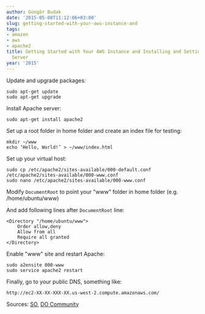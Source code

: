 ```yaml
---
author: Güngör Budak
date: '2015-05-08T11:12:06+03:00'
slug: getting-started-with-your-aws-instance-and
tags:
- amazon
- aws
- apache2
title: Getting Started with Your AWS Instance and Installing and Setting Up an Apache
  Server
year: '2015'
---
```


Update and upgrade packages:

    sudo apt-get update
    sudo apt-get upgrade

Install Apache server:

    sudo apt-get install apache2

Set up a root folder in home folder and create an index file for testing:

    mkdir ~/www
    echo ‘Hello, World!’ > ~/www/index.html

Set up your virtual host:

    sudo cp /etc/apache2/sites-available/000-default.conf /etc/apache2/sites-available/000-www.conf
    sudo nano /etc/apache2/sites-available/000-www.conf

Modify `DocumentRoot` to point your "www" folder in home folder (e.g. /home/ubuntu/www)

And add following lines after `DocumentRoot` line:

```
<Directory "/home/ubuntu/www">
    Order allow,deny
    Allow from all
    Require all granted
</Directory>
```

Enable "www" site and restart Apache:

    sudo a2ensite 000-www
    sudo service apache2 restart

Finally, go to your public DNS, something like:

    http://ec2-XX-XX-XXX-XX.us-west-2.compute.amazonaws.com/

Sources: [SO](https://stackoverflow.com/questions/6959189/apache-virtualhost-403-forbidden/13923435#13923435), [DO Community](https://www.digitalocean.com/community/tutorials/how-to-set-up-apache-virtual-hosts-on-ubuntu-14-04-lts)

